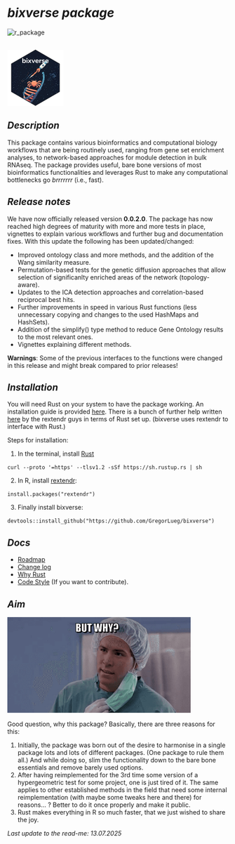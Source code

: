 # *bixverse package*

![r_package](https://img.shields.io/badge/R_package-0.0.2.0-orange) 

</br>

<img src="/misc/pics/bixverse_logo.png" width="128" height="128" alt="bixverse logo">

</br>

## *Description* 

This package contains various bioinformatics and computational biology workflows
that are being routinely used, ranging from gene set enrichment analyses, to 
network-based approaches for module detection in bulk RNAseq. The package 
provides useful, bare bone versions of most bioinformatics functionalities and
leverages Rust to make any computational bottlenecks go *brrrrrrr* (i.e., fast).

## *Release notes*

We have now officially released version **0.0.2.0**. The package has now reached
high degrees of maturity with more and more tests in place, vignettes to explain
various workflows and further bug and documentation fixes. With this update the
following has been updated/changed:

- Improved ontology class and more methods, and the addition of the Wang
similarity measure.
- Permutation-based tests for the genetic diffusion approaches that allow selection
of significanlty enriched areas of the network (topology-aware).
- Updates to the ICA detection approaches and correlation-based reciprocal best
hits.
- Further improvements in speed in various Rust functions (less unnecessary
copying and changes to the used HashMaps and HashSets).
- Addition of the simplify() type method to reduce Gene Ontology results 
to the most relevant ones.
- Vignettes explaining different methods.

**Warnings**: Some of the previous interfaces to the functions were changed
in this release and might break compared to prior releases!

## *Installation*

You will need Rust on your system to have the package working. An installation
guide is provided [here](https://www.rust-lang.org/tools/install). There is a 
bunch of further help written [here](https://extendr.github.io/rextendr/index.html)
by the rextendr guys in terms of Rust set up. (bixverse uses rextendr to interface
with Rust.)

Steps for installation: 

1. In the terminal, install [Rust](https://www.rust-lang.org/tools/install) 

```
curl --proto '=https' --tlsv1.2 -sSf https://sh.rustup.rs | sh
```
   
2. In R, install [rextendr](https://extendr.github.io/rextendr/index.html):

```
install.packages("rextendr")
```

3. Finally install bixverse:

```
devtools::install_github("https://github.com/GregorLueg/bixverse")
```
## *Docs*

- [Roadmap](/docs/roadmap.md)
- [Change log](/docs/change_log.md)
- [Why Rust](/docs/why_rust.md)
- [Code Style](/docs/code_style.md) (If you want to contribute).

## *Aim*

<img src="/misc/pics/but_why.png" width="418" height="218" alt="but why">

Good question, why this package? Basically, there are three reasons for this:
1. Initially, the package was born out of the desire to harmonise in a single 
package lots and lots of different packages. (One package to rule them all.) 
And while doing so, slim the functionality down to the bare bone essentials and
remove barely used options.
2. After having reimplemented for the 3rd time some version of a 
hypergeometric test for some project, one is just tired of it. The same applies 
to other established methods in the field that need some internal reimplementation
(with maybe some tweaks here and there) for reasons... ? Better to do it once
properly and make it public.
3. Rust makes everything in R so much faster, that we just wished to share the 
joy.

*Last update to the read-me: 13.07.2025*
